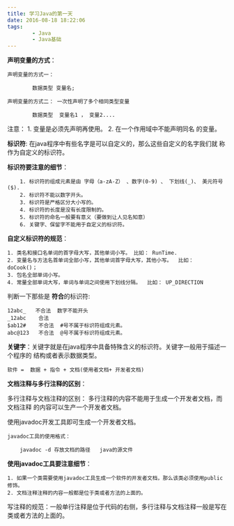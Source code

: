 ```yaml
---
title: 学习Java的第一天
date: 2016-08-18 18:22:06
tags: 
		- Java
		- Java基础
---
```

**声明变量的方式**：

	声明变量的方式一：
			
			数据类型 变量名;
				
	声明变量的方式二： 一次性声明了多个相同类型变量
	
			数据类型  变量名1 ， 变量2....

<!-- more -->

注意：
	1. 变量是必须先声明再使用。
	2. 在一个作用域中不能声明同名 的变量。

**标识符**: 在java程序中有些名字是可以自定义的，那么这些自定义的名字我们就
称作为自定义的标识符。

**标识符要注意的细节**：

		1. 标识符的组成元素是由 字母（a-zA-Z） 、数字(0-9) 、 下划线(_)、 美元符号($).
		2. 标识符不能以数字开头。
		3. 标识符是严格区分大小写的。
		4. 标识符的长度是没有长度限制的。
		5. 标识符的命名一般要有意义（要做到让人见名知意）
		6. 关键字、保留字不能用于自定义的标识符。

**自定义标识符的规范**：

	1. 类名和接口名单词的首字母大写，其他单词小写。 比如： RunTime.
	2. 变量名与方法名首单词全部小写，其他单词首字母大写，其他小写。  比如： doCook()；
	3. 包名全部单词小写。
	4. 常量全部单词大写，单词与单词之间使用下划线分隔。  比如： UP_DIRECTION
	

判断一下那些是 **符合**的标识符:

	12abc_   不合法  数字不能开头
	_12abc    合法
	$ab12#    不合法  #号不属于标识符组成元素。
	abc@123   不合法  @号不属于标识符组成元素。 


**关键字**：关键字就是在java程序中具备特殊含义的标识符。关键字一般用于描述一个程序的
结构或者表示数据类型。


	软件 =  数据 + 指令 + 文档(使用者文档+ 开发者文档)

**文档注释与多行注释的区别**：

多行注释与文档注释的区别： 多行注释的内容不能用于生成一个开发者文档，而文档注释 的内容可以生产一个开发者文档。


使用javadoc开发工具即可生成一个开发者文档。
	
	javadoc工具的使用格式：
		
		javadoc -d 存放文档的路径   java的源文件 
	

**使用javadoc工具要注意细节**：

	1. 如果一个类需要使用javadoc工具生成一个软件的开发者文档，那么该类必须使用public修饰。
	2. 文档注释注释的内容一般都是位于类或者方法的上面的。

写注释的规范：一般单行注释是位于代码的右侧，多行注释与文档注释一般是写在类或者方法的上面的。

